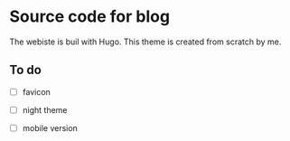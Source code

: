 # Source code for blog

The webiste is buil with Hugo. This theme is created from scratch by me. 

## To do
 - [ ] favicon
 - [ ] night theme
 - [ ] mobile version
 
 
